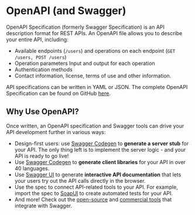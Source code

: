 # OpenAPI (and Swagger)

OpenAPI Specification (formerly Swagger Specification) is an API description format for REST APIs. An OpenAPI file allows you to describe your entire API, including:

* Available endpoints (`/users`) and operations on each endpoint (`GET /users, POST /users`)
* Operation parameters Input and output for each operation
* Authentication methods
* Contact information, license, terms of use and other information.

API specifications can be written in YAML or JSON. The complete OpenAPI Specification can be found on GitHub [here](https://github.com/OAI/OpenAPI-Specification/blob/master/versions/3.0.3.md).

## Why Use OpenAPI?

Once written, an OpenAPI specification and Swagger tools can drive your API development further in various ways:
* Design-first users: use [Swagger Codegen](https://github.com/swagger-api/swagger-codegen) to **generate a server stub** for your API. The only thing left is to implement the server logic - and your API is ready to go live!
* Use [Swagger Codegen](https://github.com/swagger-api/swagger-codegen) to **generate client libraries** for your API in over 40 languages.
* Use [Swagger UI](https://github.com/swagger-api/swagger-ui) to generate **interactive API documentation** that lets your users try out the API calls directly in the browser.
* Use the spec to connect API-related tools to your API. For example, import the spec to [SoapUI](https://soapui.org/) to create automated tests for your API.
* And more! Check out the [open-source](https://swagger.io/tools/open-source/open-source-integrations/) and [commercial tools](https://swagger.io/commercial-tools/) that integrate with Swagger.
